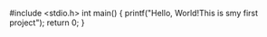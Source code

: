 #include <stdio.h>
int main()
{
   printf("Hello, World!This is smy first project");
   return 0;
}
